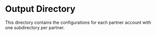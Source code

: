 Output Directory
================

This directory contains the configurations for each partner account
with one subdirectory per partner.
